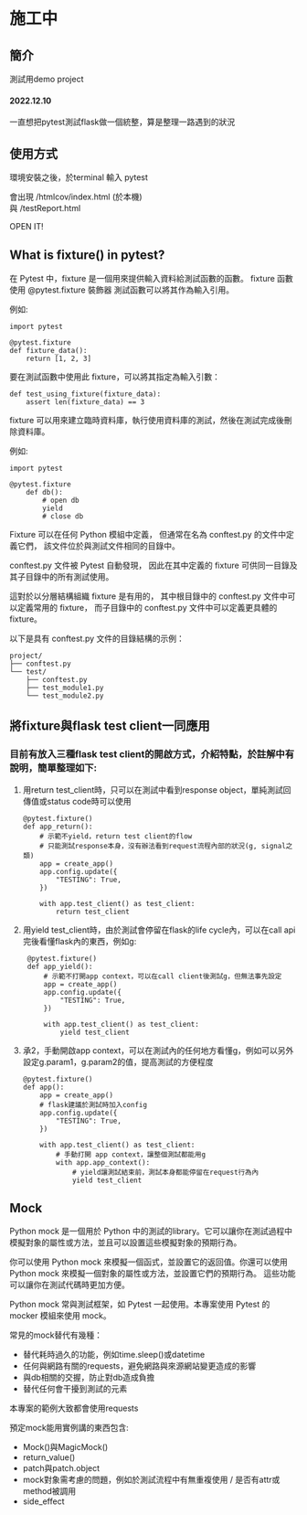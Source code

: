 # 施工中

## 簡介

測試用demo project

#### 2022.12.10

一直想把pytest測試flask做一個統整，算是整理一路遇到的狀況

## 使用方式

環境安裝之後，於terminal 輸入 pytest

會出現 /htmlcov/index.html (於本機)  
與 /testReport.html

OPEN IT!

## What is fixture() in pytest?

在 Pytest 中，fixture 是一個用來提供輸入資料給測試函數的函數。 
fixture 函數使用 @pytest.fixture 裝飾器
測試函數可以將其作為輸入引用。

例如:

    import pytest

    @pytest.fixture
    def fixture_data():
        return [1, 2, 3]

要在測試函數中使用此 fixture，可以將其指定為輸入引數：

    def test_using_fixture(fixture_data):
        assert len(fixture_data) == 3

fixture 可以用來建立臨時資料庫，執行使用資料庫的測試，然後在測試完成後刪除資料庫。

例如:
    
    import pytest
    
    @pytest.fixture
        def db():
            # open db
            yield
            # close db

Fixture 可以在任何 Python 模組中定義，
但通常在名為 conftest.py 的文件中定義它們，
該文件位於與測試文件相同的目錄中。 

conftest.py 文件被 Pytest 自動發現，
因此在其中定義的 fixture 可供同一目錄及其子目錄中的所有測試使用。

這對於以分層結構組織 fixture 是有用的，
其中根目錄中的 conftest.py 文件中可以定義常用的 fixture，
而子目錄中的 conftest.py 文件中可以定義更具體的 fixture。

以下是具有 conftest.py 文件的目錄結構的示例：

    project/
    ├── conftest.py
    └── test/
        ├── conftest.py
        ├── test_module1.py
        └── test_module2.py


## 將fixture與flask test client一同應用

### 目前有放入三種flask test client的開啟方式，介紹特點，於註解中有說明，簡單整理如下:

1. 用return test_client時，只可以在測試中看到response object，單純測試回傳值或status code時可以使用

    ```
    @pytest.fixture()
    def app_return():
        # 示範不yield，return test client的flow
        # 只能測試response本身，沒有辦法看到request流程內部的狀況(g, signal之類)
        app = create_app()
        app.config.update({
            "TESTING": True,
        })
    
        with app.test_client() as test_client:
            return test_client
    ```

2. 用yield test_client時，由於測試會停留在flask的life cycle內，可以在call api完後看懂flask內的東西，例如g:

   ```
    @pytest.fixture()
    def app_yield():
        # 示範不打開app context，可以在call client後測試g，但無法事先設定
        app = create_app()
        app.config.update({
            "TESTING": True,
        })
    
        with app.test_client() as test_client:
            yield test_client
    ```
3. 承2，手動開啟app context，可以在測試內的任何地方看懂g，例如可以另外設定g.param1，g.param2的值，提高測試的方便程度

    ```
    @pytest.fixture()
    def app():
        app = create_app()
        # flask建議於測試時加入config
        app.config.update({
            "TESTING": True,
        })
    
        with app.test_client() as test_client:
            # 手動打開 app context，讓整個測試都能用g
            with app.app_context():
                # yield讓測試結束前，測試本身都能停留在request行為內
                yield test_client
   ```
   
## Mock

Python mock 是一個用於 Python 中的測試的library。它可以讓你在測試過程中模擬對象的屬性或方法，並且可以設置這些模擬對象的預期行為。

你可以使用 Python mock 來模擬一個函式，並設置它的返回值。你還可以使用 Python mock 來模擬一個對象的屬性或方法，並設置它們的預期行為。
這些功能可以讓你在測試代碼時更加方便。

Python mock 常與測試框架，如 Pytest 一起使用。本專案使用 Pytest 的 mocker 模組來使用 mock。

常見的mock替代有幾種：

- 替代耗時過久的功能，例如time.sleep()或datetime
- 任何與網路有關的requests，避免網路與來源網站變更造成的影響
- 與db相關的交握，防止對db造成負擔
- 替代任何會干擾到測試的元素

本專案的範例大致都會使用requests

預定mock能用實例講的東西包含:

- Mock()與MagicMock()
- return_value()
- patch與patch.object
- mock對象需考慮的問題，例如於測試流程中有無重複使用 / 是否有attr或method被調用
- side_effect